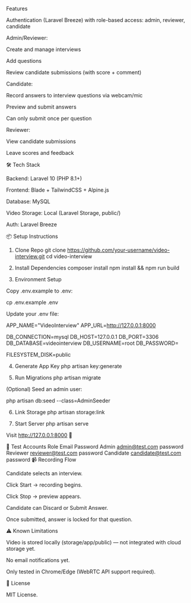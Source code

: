Features

Authentication (Laravel Breeze) with role-based access: admin, reviewer, candidate

Admin/Reviewer:

Create and manage interviews

Add questions

Review candidate submissions (with score + comment)

Candidate:

Record answers to interview questions via webcam/mic

Preview and submit answers

Can only submit once per question

Reviewer:

View candidate submissions

Leave scores and feedback

🛠️ Tech Stack

Backend: Laravel 10 (PHP 8.1+)

Frontend: Blade + TailwindCSS + Alpine.js

Database: MySQL

Video Storage: Local (Laravel Storage, public/)

Auth: Laravel Breeze

📦 Setup Instructions

1. Clone Repo
   git clone https://github.com/your-username/video-interview.git
   cd video-interview

2. Install Dependencies
   composer install
   npm install && npm run build

3. Environment Setup

Copy .env.example to .env:

cp .env.example .env

Update your .env file:

APP_NAME="VideoInterview"
APP_URL=http://127.0.0.1:8000

DB_CONNECTION=mysql
DB_HOST=127.0.0.1
DB_PORT=3306
DB_DATABASE=videointerview
DB_USERNAME=root
DB_PASSWORD=

FILESYSTEM_DISK=public

4. Generate App Key
   php artisan key:generate

5. Run Migrations
   php artisan migrate

(Optional) Seed an admin user:

php artisan db:seed --class=AdminSeeder

6. Link Storage
   php artisan storage:link

7. Start Server
   php artisan serve

Visit http://127.0.0.1:8000
🎉

👤 Test Accounts
Role Email Password
Admin admin@test.com
password
Reviewer reviewer@test.com
password
Candidate candidate@test.com
password
📹 Recording Flow

Candidate selects an interview.

Click Start → recording begins.

Click Stop → preview appears.

Candidate can Discard or Submit Answer.

Once submitted, answer is locked for that question.

⚠️ Known Limitations

Video is stored locally (storage/app/public) — not integrated with cloud storage yet.

No email notifications yet.

Only tested in Chrome/Edge (WebRTC API support required).

📄 License

MIT License.
